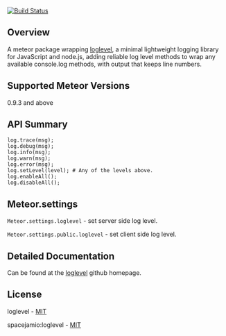 [![Build Status](https://travis-ci.org/spacejamio/meteor-loglevel.svg?branch=master)](https://travis-ci.org/spacejamio/meteor-loglevel)

## Overview
A meteor package wrapping [loglevel](https://github.com/pimterry/loglevel), a minimal lightweight logging library for JavaScript and node.js, adding reliable log level methods to wrap any available console.log methods, with output that keeps line numbers.

## Supported Meteor Versions

0.9.3 and above

## API Summary

```
log.trace(msg);
log.debug(msg);
log.info(msg);
log.warn(msg);
log.error(msg);
log.setLevel(level); # Any of the levels above.
log.enableAll();
log.disableAll();
```

## Meteor.settings

`Meteor.settings.loglevel` - set server side log level.

`Meteor.settings.public.loglevel` - set client side log level.

## Detailed Documentation
Can be found at the [loglevel](https://github.com/pimterry/loglevel) github homepage.

## License
loglevel - [MIT](https://github.com/pimterry/loglevel/blob/master/LICENSE-MIT)

spacejamio:loglevel - [MIT](https://github.com/spacejamio/meteor-loglevel/blob/master/LICENSE.txt)
